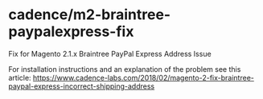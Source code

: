 # cadence/m2-braintree-paypalexpress-fix

Fix for Magento 2.1.x Braintree PayPal Express Address Issue

For installation instructions and an explanation of the problem see this article: 
https://www.cadence-labs.com/2018/02/magento-2-fix-braintree-paypal-express-incorrect-shipping-address
